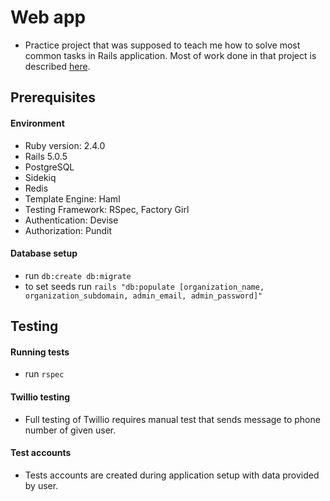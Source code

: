 # Web app

* Practice project that was supposed to teach me how to solve most common tasks in Rails application. Most of work done in that project is described [here](todo.md).

## Prerequisites

#### Environment

* Ruby version: 2.4.0
* Rails 5.0.5
* PostgreSQL
* Sidekiq
* Redis
* Template Engine: Haml
* Testing Framework: RSpec, Factory Girl
* Authentication: Devise
* Authorization: Pundit

#### Database setup

* run `db:create db:migrate`
* to set seeds run `rails "db:populate [organization_name, organization_subdomain, admin_email, admin_password]"`

## Testing

#### Running tests

* run `rspec`

#### Twillio testing

* Full testing of Twillio requires manual test that sends message to phone number of given user.

#### Test accounts

* Tests accounts are created during application setup with data provided by user.
